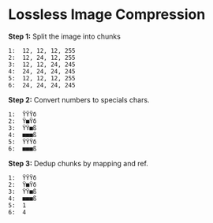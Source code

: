 # Lossless Image Compression

**Step 1:** Split the image into chunks

```
1:  12, 12, 12, 255
2:  12, 24, 12, 255
3:  12, 12, 24, 245
4:  24, 24, 24, 245
5:  12, 12, 12, 255
6:  24, 24, 24, 245
```

**Step 2:** Convert numbers to specials chars.

```
1:  ŸŸŸδ
2:  Ÿ■Ÿδ
3:  ŸŸ■ß
4:  ■■■ß
5:  ŸŸŸδ
6:  ■■■ß
```

**Step 3:** Dedup chunks by mapping and ref.

```
1:  ŸŸŸδ
2:  Ÿ■Ÿδ
3:  ŸŸ■ß
4:  ■■■ß
5:  1
6:  4
```